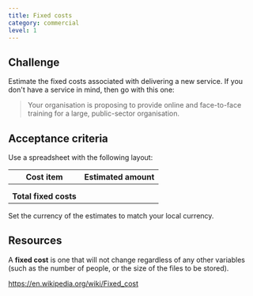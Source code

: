 ```yaml
---
title: Fixed costs
category: commercial
level: 1
---
```

## Challenge

Estimate the fixed costs associated with delivering a new service. If you don't have a service in mind, then go with this one:

> Your organisation is proposing to provide online and face-to-face training for a large, public-sector organisation. 

## Acceptance criteria

Use a spreadsheet with the following layout:

| Cost item | Estimated amount |
|---|---|
|   |   |
|   |   |
| **Total fixed costs** |    |

Set the currency of the estimates to match your local currency.

## Resources

A **fixed cost** is one that will not change regardless of any other variables (such as the number of people, or the size of the files to be stored).

https://en.wikipedia.org/wiki/Fixed_cost